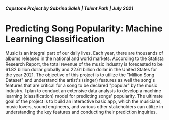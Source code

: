 ##### Capstone Project by Sabrina Saleh | Talent Path | July 2021

# **Predicting Song Popularity: Machine Learning Classification**


Music is an integral part of our daily lives. Each year, there are thousands of albums released in the national and world markets. According to the Statista Research Report, the total revenue of the music industry is forecasted to be 61.82 billion dollar globally and 22.61 billion dollar in the United States for the year 2021. The objective of this project is to utilize the "Million Song Dataset" and understand the artist's (singer) features as well the song's features that are critical for a song to be declared "popular" by the music industry. I plan to conduct an extensive data analysis to develop a machine learning (classification) model for predicting songs' popularity. The ultimate goal of the project is to build an interactive basic app, which the musicians, music lovers, sound engineers, and various other stakeholders can utilize in understanding the key features and conducting their prediction inquiries. 




